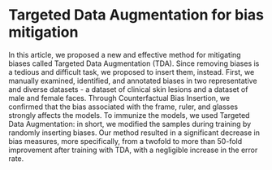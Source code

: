 # Targeted Data Augmentation for bias mitigation
In this article, we proposed a new and effective method for mitigating biases called Targeted Data Augmentation (TDA). Since removing biases is a tedious and difficult task, we proposed to insert them, instead.
First, we manually examined, identified, and annotated biases in two representative and diverse datasets - a dataset of clinical skin lesions and a dataset of male and female faces. 
Through Counterfactual Bias Insertion, we confirmed that the bias associated with the frame, ruler, and glasses strongly affects the models.
To immunize the models, we used Targeted Data Augmentation: in short, we modified the samples during training by randomly inserting biases. 
Our method resulted in a significant decrease in bias measures, more specifically, from a twofold to more than 50-fold improvement after training with TDA, with a negligible increase in the error rate.  

